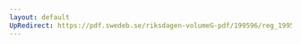 ```yaml
---
layout: default
UpRedirect: https://pdf.swedeb.se/riksdagen-volumeG-pdf/199596/reg_199596/reg_199596_0100.pdf
---
```

